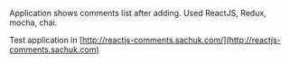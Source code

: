 Application shows comments list after adding.
Used ReactJS, Redux, mocha, chai.

Test application in [http://reactjs-comments.sachuk.com/](http://reactjs-comments.sachuk.com)